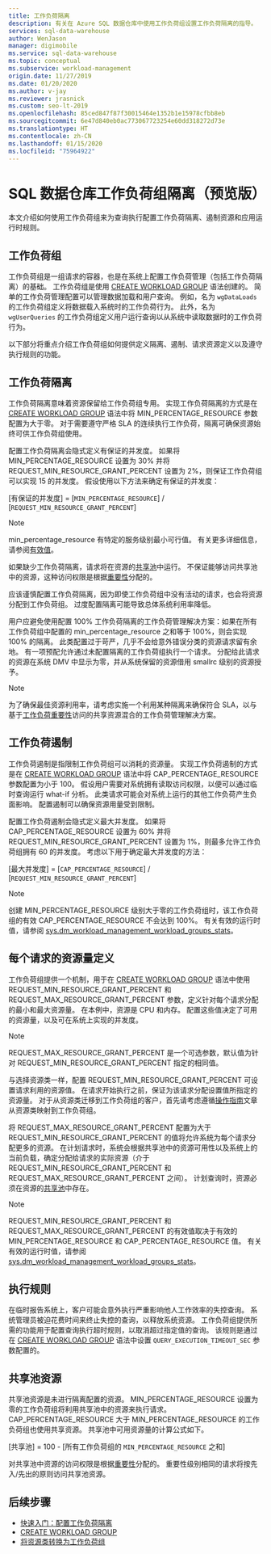```yaml
---
title: 工作负荷隔离
description: 有关在 Azure SQL 数据仓库中使用工作负荷组设置工作负荷隔离的指导。
services: sql-data-warehouse
author: WenJason
manager: digimobile
ms.service: sql-data-warehouse
ms.topic: conceptual
ms.subservice: workload-management
origin.date: 11/27/2019
ms.date: 01/20/2020
ms.author: v-jay
ms.reviewer: jrasnick
ms.custom: seo-lt-2019
ms.openlocfilehash: 85ced847f87f30015464e1352b1e15978cfbb8eb
ms.sourcegitcommit: 6e47d840eb0ac773067723254e60dd318272d73e
ms.translationtype: HT
ms.contentlocale: zh-CN
ms.lasthandoff: 01/15/2020
ms.locfileid: "75964922"
---
```

# <a name="sql-data-warehouse-workload-group-isolation-preview"></a>SQL 数据仓库工作负荷组隔离（预览版）

本文介绍如何使用工作负荷组来为查询执行配置工作负荷隔离、遏制资源和应用运行时规则。

## <a name="workload-groups"></a>工作负荷组

工作负荷组是一组请求的容器，也是在系统上配置工作负荷管理（包括工作负荷隔离）的基础。  工作负荷组是使用 [CREATE WORKLOAD GROUP](https://docs.microsoft.com/sql/t-sql/statements/create-workload-group-transact-sql?view=azure-sqldw-latest) 语法创建的。  简单的工作负荷管理配置可以管理数据加载和用户查询。  例如，名为 `wgDataLoads` 的工作负荷组定义将数据载入系统时的工作负荷行为。 此外，名为 `wgUserQueries` 的工作负荷组定义用户运行查询以从系统中读取数据时的工作负荷行为。

以下部分将重点介绍工作负荷组如何提供定义隔离、遏制、请求资源定义以及遵守执行规则的功能。

## <a name="workload-isolation"></a>工作负荷隔离

工作负荷隔离意味着资源保留给工作负荷组专用。  实现工作负荷隔离的方式是在 [CREATE WORKLOAD GROUP](https://docs.microsoft.com/sql/t-sql/statements/create-workload-group-transact-sql?view=azure-sqldw-latest) 语法中将 MIN_PERCENTAGE_RESOURCE 参数配置为大于零。  对于需要遵守严格 SLA 的连续执行工作负荷，隔离可确保资源始终可供工作负荷组使用。 

配置工作负荷隔离会隐式定义有保证的并发度。 如果将 MIN_PERCENTAGE_RESOURCE 设置为 30% 并将 REQUEST_MIN_RESOURCE_GRANT_PERCENT 设置为 2%，则保证工作负荷组可以实现 15 的并发度。  假设使用以下方法来确定有保证的并发度：

[有保证的并发度] = [`MIN_PERCENTAGE_RESOURCE`] / [`REQUEST_MIN_RESOURCE_GRANT_PERCENT`]

> [!NOTE] 
> min_percentage_resource 有特定的服务级别最小可行值。  有关更多详细信息，请参阅[有效值](https://docs.microsoft.com/sql/t-sql/statements/create-workload-group-transact-sql?view=azure-sqldw-latest#effective-values)。

如果缺少工作负荷隔离，请求将在资源的[共享池](#shared-pool-resources)中运行。  不保证能够访问共享池中的资源，这种访问权限是根据[重要性](sql-data-warehouse-workload-importance.md)分配的。

应该谨慎配置工作负荷隔离，因为即使工作负荷组中没有活动的请求，也会将资源分配到工作负荷组。 过度配置隔离可能导致总体系统利用率降低。

用户应避免使用配置 100% 工作负荷隔离的工作负荷管理解决方案：如果在所有工作负荷组中配置的 min_percentage_resource 之和等于 100%，则会实现 100% 的隔离。  此类配置过于苛严，几乎不会给意外错误分类的资源请求留有余地。 有一项预配允许通过未配置隔离的工作负荷组执行一个请求。 分配给此请求的资源在系统 DMV 中显示为零，并从系统保留的资源借用 smallrc 级别的资源授予。

> [!NOTE] 
> 为了确保最佳资源利用率，请考虑实施一个利用某种隔离来确保符合 SLA，以与基于[工作负荷重要性](sql-data-warehouse-workload-importance.md)访问的共享资源混合的工作负荷管理解决方案。

## <a name="workload-containment"></a>工作负荷遏制

工作负荷遏制是指限制工作负荷组可以消耗的资源量。  实现工作负荷遏制的方式是在 [CREATE WORKLOAD GROUP](https://docs.microsoft.com/sql/t-sql/statements/create-workload-group-transact-sql?view=azure-sqldw-latest) 语法中将 CAP_PERCENTAGE_RESOURCE 参数配置为小于 100。  假设用户需要对系统拥有读取访问权限，以便可以通过临时查询运行 what-if 分析。  此类请求可能会对系统上运行的其他工作负荷产生负面影响。  配置遏制可以确保资源用量受到限制。

配置工作负荷遏制会隐式定义最大并发度。  如果将 CAP_PERCENTAGE_RESOURCE 设置为 60% 并将 REQUEST_MIN_RESOURCE_GRANT_PERCENT 设置为 1%，则最多允许工作负荷组拥有 60 的并发度。  考虑以下用于确定最大并发度的方法：

[最大并发度] = [`CAP_PERCENTAGE_RESOURCE`] / [`REQUEST_MIN_RESOURCE_GRANT_PERCENT`]

> [!NOTE] 
> 创建 MIN_PERCENTAGE_RESOURCE 级别大于零的工作负荷组时，该工作负荷组的有效 CAP_PERCENTAGE_RESOURCE 不会达到 100%。  有关有效的运行时值，请参阅 [sys.dm_workload_management_workload_groups_stats](https://docs.microsoft.com/sql/relational-databases/system-dynamic-management-views/sys-dm-workload-management-workload-group-stats-transact-sql?view=azure-sqldw-latest)。

## <a name="resources-per-request-definition"></a>每个请求的资源量定义

工作负荷组提供一个机制，用于在 [CREATE WORKLOAD GROUP](https://docs.microsoft.com/sql/t-sql/statements/create-workload-group-transact-sql?view=azure-sqldw-latest) 语法中使用 REQUEST_MIN_RESOURCE_GRANT_PERCENT 和 REQUEST_MAX_RESOURCE_GRANT_PERCENT 参数，定义针对每个请求分配的最小和最大资源量。  在本例中，资源是 CPU 和内存。  配置这些值决定了可用的资源量，以及可在系统上实现的并发度。

> [!NOTE] 
> REQUEST_MAX_RESOURCE_GRANT_PERCENT 是一个可选参数，默认值为针对 REQUEST_MIN_RESOURCE_GRANT_PERCENT 指定的相同值。

与选择资源类一样，配置 REQUEST_MIN_RESOURCE_GRANT_PERCENT 可设置请求利用的资源值。  在请求开始执行之前，保证为该请求分配设置值所指定的资源量。  对于从资源类迁移到工作负荷组的客户，首先请考虑遵循[操作指南](sql-data-warehouse-how-to-convert-resource-classes-workload-groups.md)文章从资源类映射到工作负荷组。

将 REQUEST_MAX_RESOURCE_GRANT_PERCENT 配置为大于 REQUEST_MIN_RESOURCE_GRANT_PERCENT 的值将允许系统为每个请求分配更多的资源。  在计划请求时，系统会根据共享池中的资源可用性以及系统上的当前负载，确定分配给请求的实际资源（介于 REQUEST_MIN_RESOURCE_GRANT_PERCENT 和 REQUEST_MAX_RESOURCE_GRANT_PERCENT 之间）。  计划查询时，资源必须在资源的[共享池](#shared-pool-resources)中存在。  

> [!NOTE] 
> REQUEST_MIN_RESOURCE_GRANT_PERCENT 和 REQUEST_MAX_RESOURCE_GRANT_PERCENT 的有效值取决于有效的 MIN_PERCENTAGE_RESOURCE 和 CAP_PERCENTAGE_RESOURCE 值。  有关有效的运行时值，请参阅 [sys.dm_workload_management_workload_groups_stats](https://docs.microsoft.com/sql/relational-databases/system-dynamic-management-views/sys-dm-workload-management-workload-group-stats-transact-sql?view=azure-sqldw-latest)。

## <a name="execution-rules"></a>执行规则

在临时报告系统上，客户可能会意外执行严重影响他人工作效率的失控查询。  系统管理员被迫花费时间来终止失控的查询，以释放系统资源。  工作负荷组提供所需的功能用于配置查询执行超时规则，以取消超过指定值的查询。  该规则是通过在 [CREATE WORKLOAD GROUP](https://docs.microsoft.com/sql/t-sql/statements/create-workload-group-transact-sql?view=azure-sqldw-latest) 语法中设置 `QUERY_EXECUTION_TIMEOUT_SEC` 参数配置的。

## <a name="shared-pool-resources"></a>共享池资源

共享池资源是未进行隔离配置的资源。  MIN_PERCENTAGE_RESOURCE 设置为零的工作负荷组将利用共享池中的资源来执行请求。  CAP_PERCENTAGE_RESOURCE 大于 MIN_PERCENTAGE_RESOURCE 的工作负荷组也使用共享资源。  共享池中可用资源量的计算公式如下。

[共享池] = 100 - [所有工作负荷组的 `MIN_PERCENTAGE_RESOURCE` 之和]

对共享池中资源的访问权限是根据[重要性](sql-data-warehouse-workload-importance.md)分配的。  重要性级别相同的请求将按先入/先出的原则访问共享池资源。

## <a name="next-steps"></a>后续步骤

- [快速入门：配置工作负荷隔离](quickstart-configure-workload-isolation-tsql.md)
- [CREATE WORKLOAD GROUP](https://docs.microsoft.com/sql/t-sql/statements/create-workload-group-transact-sql?view=azure-sqldw-latest)
- [将资源类转换为工作负荷组](sql-data-warehouse-how-to-convert-resource-classes-workload-groups.md)

